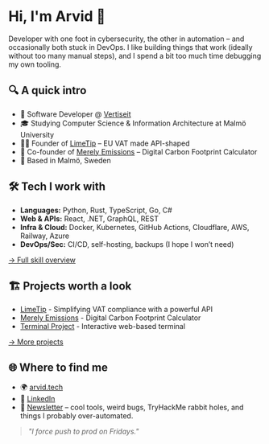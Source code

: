 # Hi, I'm Arvid 👋

Developer with one foot in cybersecurity, the other in automation – and occasionally both stuck in DevOps. I like building things that work (ideally without too many manual steps), and I spend a bit too much time debugging my own tooling.

## 🔍 A quick intro

- 💼 Software Developer @ [Vertiseit](https://vertiseit.com)
- 🎓 Studying Computer Science & Information Architecture at Malmö University
- 🍋‍🟩 Founder of [LimeTip](https://limetip.com) – EU VAT made API-shaped
- 🌱 Co-founder of [Merely Emissions](https://merelyemissions.com) – Digital Carbon Footprint Calculator
- 📍 Based in Malmö, Sweden

## 🛠 Tech I work with

- **Languages:** Python, Rust, TypeScript, Go, C#
- **Web & APIs:** React, .NET, GraphQL, REST
- **Infra & Cloud:** Docker, Kubernetes, GitHub Actions, Cloudflare, AWS, Railway, Azure
- **DevOps/Sec:** CI/CD, self-hosting, backups (I hope I won’t need)

[→ Full skill overview](./detailed-skills.md)

## 🏗 Projects worth a look

- [LimeTip](https://limetip.com) - Simplifying VAT compliance with a powerful API
- [Merely Emissions](https://merelyemissions.com) - Digital Carbon Footprint Calculator
- [Terminal Project](https://terminal-portfolio.arvid.tech) - Interactive web-based terminal

[→ More projects](https://arvid.tech/works/#:~:text=and%20Web%20Applications.-,detailed%20insights,-terminal-portfolio.arvid)

## 🌐 Where to find me

- 🌍 [arvid.tech](https://arvid.tech)
- 💼 [LinkedIn](https://linkedin.com/in/arvid-berndtsson)
- 📨 [Newsletter](https://arvid.tech/#/portal/) – cool tools, weird bugs, TryHackMe rabbit holes, and things I probably over-automated.

> *"I force push to prod on Fridays."*

